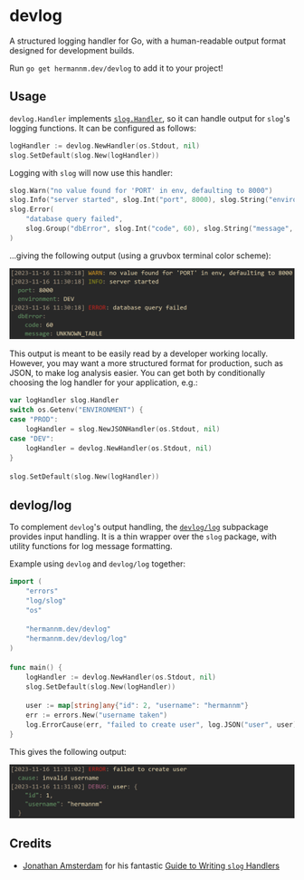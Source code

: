 # devlog

A structured logging handler for Go, with a human-readable output format designed for development
builds.

Run `go get hermannm.dev/devlog` to add it to your project!

## Usage

`devlog.Handler` implements [`slog.Handler`](https://pkg.go.dev/log/slog#Handler), so it can handle
output for `slog`'s logging functions. It can be configured as follows:

```go
logHandler := devlog.NewHandler(os.Stdout, nil)
slog.SetDefault(slog.New(logHandler))
```

Logging with `slog` will now use this handler:

```go
slog.Warn("no value found for 'PORT' in env, defaulting to 8000")
slog.Info("server started", slog.Int("port", 8000), slog.String("environment", "DEV"))
slog.Error(
	"database query failed",
	slog.Group("dbError", slog.Int("code", 60), slog.String("message", "UNKNOWN_TABLE")),
)
```

...giving the following output (using a gruvbox terminal color scheme):

![Screenshot of log messages in a terminal](https://github.com/hermannm/devlog/blob/ac14f0dc1823316c983fb9cef6f1cf73a0bbb923/devlog-example-output.png?raw=true)

This output is meant to be easily read by a developer working locally. However, you may want a more
structured format for production, such as JSON, to make log analysis easier. You can get both by
conditionally choosing the log handler for your application, e.g.:

```go
var logHandler slog.Handler
switch os.Getenv("ENVIRONMENT") {
case "PROD":
	logHandler = slog.NewJSONHandler(os.Stdout, nil)
case "DEV":
	logHandler = devlog.NewHandler(os.Stdout, nil)
}

slog.SetDefault(slog.New(logHandler))
```

## devlog/log

To complement `devlog`'s output handling, the
[`devlog/log`](https://pkg.go.dev/hermannm.dev/devlog/log) subpackage provides input handling. It is
a thin wrapper over the `slog` package, with utility functions for log message formatting.

Example using `devlog` and `devlog/log` together:

```go
import (
	"errors"
	"log/slog"
	"os"

	"hermannm.dev/devlog"
	"hermannm.dev/devlog/log"
)

func main() {
	logHandler := devlog.NewHandler(os.Stdout, nil)
	slog.SetDefault(slog.New(logHandler))

	user := map[string]any{"id": 2, "username": "hermannm"}
	err := errors.New("username taken")
	log.ErrorCause(err, "failed to create user", log.JSON("user", user)) // Uses slog.Default()
}
```

This gives the following output:

![Screenshot of log messages in a terminal](https://github.com/hermannm/devlog/blob/ac14f0dc1823316c983fb9cef6f1cf73a0bbb923/devlog-example-output-2.png?raw=true)

## Credits

- [Jonathan Amsterdam](https://github.com/jba) for his fantastic
  [Guide to Writing `slog` Handlers](https://github.com/golang/example/blob/1d6d2400d4027025cb8edc86a139c9c581d672f7/slog-handler-guide/README.md)
